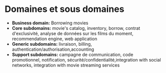 # Domaines et sous domaines
- **Business domain:** Borrowing movies
- **Core subdomains:** movie's catalog, inventory, borrow, contrat d'exclusivité, analyse de données sur les films du moment, recommendation engine, web application
- **Generic subdomains:** livraison, billing, authentication/authorisation,accounting
- **Support subdomains:** campagne de communication, code promotionnel, notification, sécurité/confidentialité,integration with social networks, integration with movie streaming services